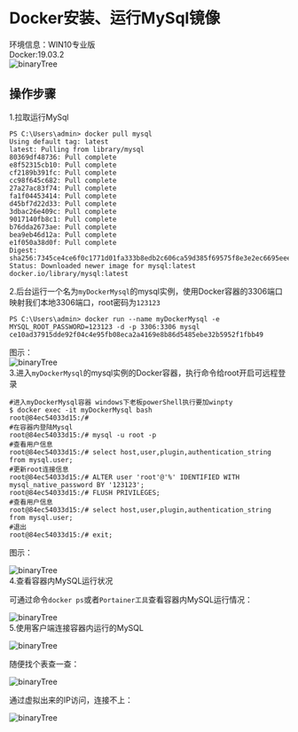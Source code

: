 # Docker安装、运行MySql镜像
环境信息：WIN10专业版    
Docker:19.03.2    
![binaryTree](../../images/docker/docker-desktop.png "binaryTree")
## 操作步骤
1.拉取运行MySql      
```shell script
PS C:\Users\admin> docker pull mysql
Using default tag: latest
latest: Pulling from library/mysql
80369df48736: Pull complete 
e8f52315cb10: Pull complete 
cf2189b391fc: Pull complete 
cc98f645c682: Pull complete 
27a27ac83f74: Pull complete 
fa1f04453414: Pull complete 
d45bf7d22d33: Pull complete 
3dbac26e409c: Pull complete 
9017140fb8c1: Pull complete 
b76dda2673ae: Pull complete 
bea9eb46d12a: Pull complete 
e1f050a38d0f: Pull complete 
Digest: sha256:7345ce4ce6f0c1771d01fa333b8edb2c606ca59d385f69575f8e3e2ec6695eee
Status: Downloaded newer image for mysql:latest
docker.io/library/mysql:latest                            
```
2.后台运行一个名为`myDockerMysql`的mysql实例，使用Docker容器的3306端口映射我们本地3306端口，root密码为`123123`      
```shell script
PS C:\Users\admin> docker run --name myDockerMysql -e MYSQL_ROOT_PASSWORD=123123 -d -p 3306:3306 mysql    
ce10ad37915dde92f04c4e95fb08eca2a4169e8b86d5485ebe32b5952f1fbb49    
```

图示：     
![binaryTree](../../images/docker/docker-mysql-image.png "binaryTree")      
3.进入`myDockerMysql`的mysql实例的Docker容器，执行命令给root开启可远程登录       
```shell script  
#进入myDockerMysql容器 windows下老板powerShell执行要加winpty   
$ docker exec -it myDockerMysql bash
root@84ec54033d15:/#
#在容器内登陆Mysql
root@84ec54033d15:/# mysql -u root -p
#查看用户信息
root@84ec54033d15:/# select host,user,plugin,authentication_string from mysql.user;
#更新root连接信息
root@84ec54033d15:/# ALTER user 'root'@'%' IDENTIFIED WITH mysql_native_password BY '123123';
root@84ec54033d15:/# FLUSH PRIVILEGES;
#查看用户信息
root@84ec54033d15:/# select host,user,plugin,authentication_string from mysql.user;
#退出
root@84ec54033d15:/# exit;
```

图示：       

![binaryTree](../../images/docker/docker-mysql-in.png "binaryTree")   
4.查看容器内MySQL运行状况      

可通过命令`docker ps`或者`Portainer工具`查看容器内MySQL运行情况：  
   
![binaryTree](../../images/docker/docker-mysql-portainer.png "binaryTree")   
5.使用客户端连接容器内运行的MySQL     

![binaryTree](../../images/docker/docker-mysql-connect1.png "binaryTree")   

随便找个表查一查：      

![binaryTree](../../images/docker/docker-mysql-connect2.png "binaryTree")   

通过虚拟出来的IP访问，连接不上：   

![binaryTree](../../images/docker/docker-mysql-connect3.png "binaryTree")   























